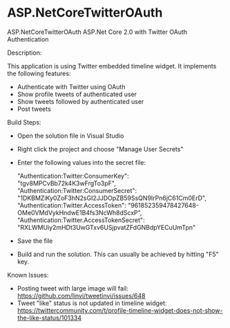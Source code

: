 # ASP.NetCoreTwitterOAuth
ASP.NetCoreTwitterOAuth
ASP.Net Core 2.0 with Twitter OAuth Authentication

Description:

This application is using Twitter embedded timeline widget. It implements the following features:

* Authenticate with Twitter using OAuth
* Show profile tweets of authenticated user
* Show tweets followed by authenticated user
* Post tweets

Build Steps:

* Open the solution file in Visual Studio
* Right click the project and choose "Manage User Secrets"
* Enter the following values into the secret file:

    "Authentication:Twitter:ConsumerKey": "tgv8MPCvBb72k4K3wFrgTo3pF",
    "Authentication:Twitter:ConsumerSecret": "1DKBMZiKy0ZoF3hN2sGI2JJDOpZB59SsQN9IrPn6jC61Cm0ErD",
    "Authentication:Twitter.AccessToken": "961852359478427648-OMe0VMdVykHndwE1B4fs3NcWh8dScxP",
    "Authentication:Twitter.AccessTokenSecret": "RXLWMUiy2mHDt3UwGTxv6USjpvatZFdGNBdpYECuUmTpn"

* Save the file
* Build and run the solution. This can usually be achieved by hitting "F5" key.

Known Issues:

* Posting tweet with large image will fail: https://github.com/linvi/tweetinvi/issues/648
* Tweet "like" status is not updated in timeline widget: https://twittercommunity.com/t/profile-timeline-widget-does-not-show-the-like-status/101334